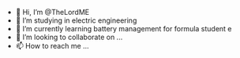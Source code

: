 - 👋 Hi, I’m @TheLordME
- 👀 I’m studying in electric engineering
- 🌱 I’m currently learning battery management for formula student e
- 💞️ I’m looking to collaborate on ...
- 📫 How to reach me ...

<!---
TheLordME/TheLordME is a ✨ special ✨ repository because its `README.md` (this file) appears on your GitHub profile.
You can click the Preview link to take a look at your changes.
--->
